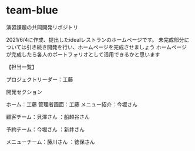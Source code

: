 # team-blue
演習課題の共同開発リポジトリ

  2021/6/4に作成、提出したidealレストランのホームページです。
  未完成部分については引き続き開発を行い、ホームページを完成させましょう
  ホームページが完成したら各人のポートフォリオとして活用できるかと思います
  
  【担当一覧】
  
  プロジェクトリーダー：工藤
  
  開発セクション
  
  ホーム：工藤
  管理者画面：工藤
  メニュー紹介：今堀さん
  
  顧客チーム：貝澤さん
           ：船越谷さん
           
  予約チーム：今堀さん
           ：新井さん
           
  メニューチーム：藤川さん
               ：徳保さん
              
